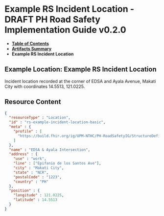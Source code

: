 # Example RS Incident Location - DRAFT PH Road Safety Implementation Guide v0.2.0

* [**Table of Contents**](toc.md)
* [**Artifacts Summary**](artifacts.md)
* **Example RS Incident Location**

## Example Location: Example RS Incident Location

Incident location recorded at the corner of EDSA and Ayala Avenue, Makati City with coordinates 14.5513, 121.0225.



## Resource Content

```json
{
  "resourceType" : "Location",
  "id" : "rs-example-incident-location-basic",
  "meta" : {
    "profile" : [
      "https://build.fhir.org/ig/UPM-NTHC/PH-RoadSafetyIG/StructureDefinition/rs-incident-location-incident"
    ]
  },
  "name" : "EDSA & Ayala Intersection",
  "address" : {
    "use" : "work",
    "line" : ["Epifanio de los Santos Ave"],
    "city" : "Makati City",
    "state" : "NCR",
    "postalCode" : "1223",
    "country" : "PH"
  },
  "position" : {
    "longitude" : 121.0225,
    "latitude" : 14.5513
  }
}

```
